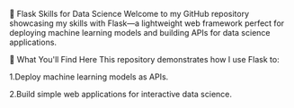 🚀 Flask Skills for Data Science
Welcome to my GitHub repository showcasing my skills with Flask—a lightweight web framework perfect for deploying machine learning models and building APIs for data science applications.

🌟 What You'll Find Here
This repository demonstrates how I use Flask to:

1.Deploy machine learning models as APIs.

2.Build simple web applications for interactive data science.
